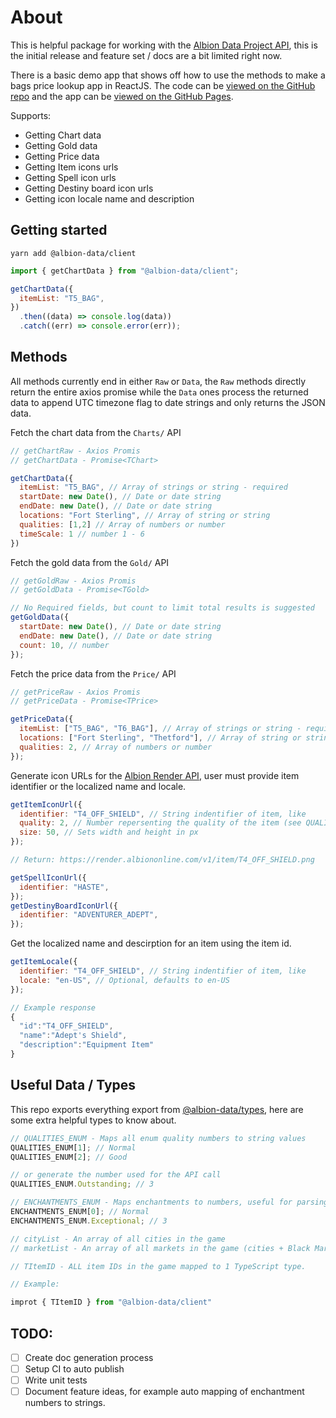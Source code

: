 # About

This is helpful package for working with the [Albion Data Project API](https://www.albion-online-data.com/), this is the initial release and feature set / docs are a bit limited right now.

There is a basic demo app that shows off how to use the methods to make a bags price lookup app in ReactJS. The code can be [viewed on the GitHub repo](https://github.com/tastypackets/albion-data-client/tree/main/packages/example-app) and the app can be [viewed on the GitHub Pages](https://tastypackets.github.io/albion-data-client/).

Supports:

- Getting Chart data
- Getting Gold data
- Getting Price data
- Getting Item icons urls
- Getting Spell icon urls
- Getting Destiny board icon urls
- Getting icon locale name and description

## Getting started

```
yarn add @albion-data/client
```

```javascript
import { getChartData } from "@albion-data/client";

getChartData({
  itemList: "T5_BAG",
})
  .then((data) => console.log(data))
  .catch((err) => console.error(err));
```

## Methods

All methods currently end in either `Raw` or `Data`, the `Raw` methods directly return the entire axios promise while the `Data` ones process the returned data to append UTC timezone flag to date strings and only returns the JSON data.

Fetch the chart data from the `Charts/` API

```javascript
// getChartRaw - Axios Promis
// getChartData - Promise<TChart>

getChartData({
  itemList: "T5_BAG", // Array of strings or string - required
  startDate: new Date(), // Date or date string
  endDate: new Date(), // Date or date string
  locations: "Fort Sterling", // Array of string or string
  qualities: [1,2] // Array of numbers or number
  timeScale: 1 // number 1 - 6
})
```

Fetch the gold data from the `Gold/` API

```javascript
// getGoldRaw - Axios Promis
// getGoldData - Promise<TGold>

// No Required fields, but count to limit total results is suggested
getGoldData({
  startDate: new Date(), // Date or date string
  endDate: new Date(), // Date or date string
  count: 10, // number
});
```

Fetch the price data from the `Price/` API

```javascript
// getPriceRaw - Axios Promis
// getPriceData - Promise<TPrice>

getPriceData({
  itemList: ["T5_BAG", "T6_BAG"], // Array of strings or string - required
  locations: ["Fort Sterling", "Thetford"], // Array of string or string
  qualities: 2, // Array of numbers or number
});
```

Generate icon URLs for the [Albion Render API](https://wiki.albiononline.com/wiki/API:Render_service), user must provide item identifier or the localized name and locale.

```javascript
getItemIconUrl({
  identifier: "T4_OFF_SHIELD", // String indentifier of item, like
  quality: 2, // Number repersenting the quality of the item (see QUALITIES_ENUM)
  size: 50, // Sets width and height in px
});

// Return: https://render.albiononline.com/v1/item/T4_OFF_SHIELD.png

getSpellIconUrl({
  identifier: "HASTE",
});
getDestinyBoardIconUrl({
  identifier: "ADVENTURER_ADEPT",
});
```

Get the localized name and descirption for an item using the item id.

```javascript
getItemLocale({
  identifier: "T4_OFF_SHIELD", // String indentifier of item, like
  locale: "en-US", // Optional, defaults to en-US
});

// Example response
{
  "id":"T4_OFF_SHIELD",
  "name":"Adept's Shield",
  "description":"Equipment Item"
}
```

## Useful Data / Types

This repo exports everything export from [@albion-data/types](https://www.npmjs.com/package/@albion-data/types), here are some extra helpful types to know about.

```javascript
// QUALITIES_ENUM - Maps all enum quality numbers to string values
QUALITIES_ENUM[1]; // Normal
QUALITIES_ENUM[2]; // Good

// or generate the number used for the API call
QUALITIES_ENUM.Outstanding; // 3

// ENCHANTMENTS_ENUM - Maps enchantments to numbers, useful for parsing the API resaponse
ENCHANTMENTS_ENUM[0]; // Normal
ENCHANTMENTS_ENUM.Exceptional; // 3

// cityList - An array of all cities in the game
// marketList - An array of all markets in the game (cities + Black Market right now)

// TItemID - ALL item IDs in the game mapped to 1 TypeScript type.

// Example:

improt { TItemID } from "@albion-data/client"
```

## TODO:

- [ ] Create doc generation process
- [ ] Setup CI to auto publish
- [ ] Write unit tests
- [ ] Document feature ideas, for example auto mapping of enchantment numbers to strings.
